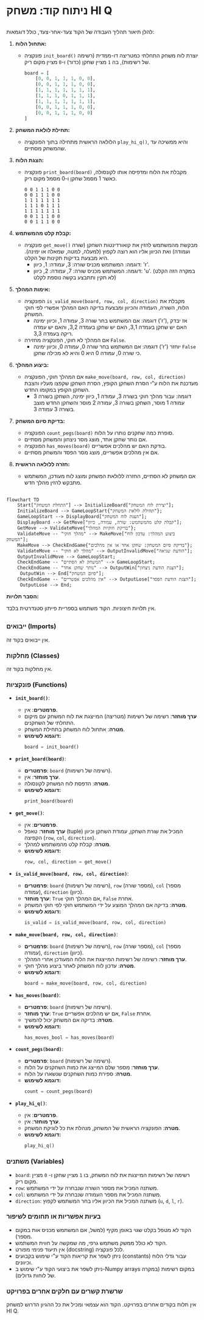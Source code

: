 # ניתוח קוד: משחק HI Q

## <algorithm>

להלן תיאור תהליך העבודה של הקוד צעד-אחר-צעד, כולל דוגמאות:

1.  **אתחול הלוח:**
    *   פונקציה `init_board()` יוצרת לוח משחק התחלתי כמטריצה דו-ממדית (רשימה של רשימות), בה `1` מציין שחקן (כדור) ו-`0` מציין מקום ריק.

        ```python
        board = [
            [0, 0, 1, 1, 1, 0, 0],
            [0, 0, 1, 1, 1, 0, 0],
            [1, 1, 1, 1, 1, 1, 1],
            [1, 1, 1, 0, 1, 1, 1],
            [1, 1, 1, 1, 1, 1, 1],
            [0, 0, 1, 1, 1, 0, 0],
            [0, 0, 1, 1, 1, 0, 0]
        ]
        ```

2.  **תחילת לולאת המשחק:**
    *   הלולאה הראשית מתחילה בתוך הפונקציה `play_hi_q()`, והיא ממשיכה עד שהמשחק מסתיים.

3.  **הצגת הלוח:**
    *   פונקציה `print_board(board)` מקבלת את הלוח ומדפיסה אותו לקונסולה, כאשר 1 מסמל שחקן ו-0 מסמל מקום ריק.

        ```
        0 0 1 1 1 0 0
        0 0 1 1 1 0 0
        1 1 1 1 1 1 1
        1 1 1 0 1 1 1
        1 1 1 1 1 1 1
        0 0 1 1 1 0 0
        0 0 1 1 1 0 0
        ```

4.  **קבלת קלט מהמשתמש:**
    *   פונקציה `get_move()` מבקשת מהמשתמש להזין את קואורדינטות השחקן (שורה ועמודה) ואת הכיוון אליו הוא רוצה לקפוץ (למעלה, למטה, שמאלה או ימינה). היא מבצעת בדיקות תקינות של הקלט.
        *   דוגמה: המשתמש מכניס שורה: 3, עמודה: 1, כיוון: 'r'.
        *   דוגמה: המשתמש מכניס שורה: 7, עמודה: 2, כיוון: 'u'. (במקרה הזה הקלט לא תקין ותתבצע בקשה נוספת לקלט)

5.  **אימות המהלך:**
    *   הפונקציה `is_valid_move(board, row, col, direction)` מקבלת את הלוח, השורה, העמודה והכיוון ומבצעת בדיקה האם המהלך אפשרי לפי חוקי המשחק.
        *   דוגמה: אם המשתמש בחר שורה 3, עמודה 1, וכיוון ימינה ('r'), אז יבדק האם יש שחקן בעמדה 3,1, האם יש שחקן בעמדה 3,2, והאם יש עמדה ריקה בעמדה 3,3.
    *   אם המהלך לא חוקי, הפונקציה מחזירה `False`.
        *   דוגמה:  אם המשתמש בחר שורה 0, עמודה 0, וכיוון ימינה ('r') יוחזר `False` כי שורה 0, עמודה 0 היא 0 והיא לא מכילה שחקן.

6.  **ביצוע המהלך:**
    *   אם המהלך חוקי, הפונקציה `make_move(board, row, col, direction)` מעדכנת את הלוח ע"י הסרת השחקן הקופץ, הסרת השחקן שקפצו מעליו והצבת השחקן הקופץ במקומו החדש.
        *   דוגמה: עבור מהלך חוקי בשורה 3, עמודה 1, כיוון ימינה, השחקן בשורה 3 עמודה 1 מוסר, השחקן בשורה 3, עמודה 2 מוסר והשחקן החדש מוצב בשורה 3 עמודה 3.

7.  **בדיקת סיום המשחק:**
    *   הפונקציה `count_pegs(board)` סופרת כמה שחקנים נותרו על הלוח.
    *   אם נותר שחקן אחד, מוצג מסר ניצחון והמשחק מסתיים.
    *   הפונקציה `has_moves(board)` בודקת האם יש מהלכים אפשריים.
    *   אם אין מהלכים אפשריים, מוצג מסר הפסד והמשחק מסתיים.

8.  **חזרה ללולאה הראשית:**
    *   אם המשחק לא הסתיים, החזרה ללולאת המשחק ומוצג לוח מעודכן, המשתמש מתבקש להזין מהלך חדש.

## <mermaid>

```mermaid
flowchart TD
    Start["התחלת המשחק"] --> InitializeBoard["יצירת לוח המשחק"];
    InitializeBoard --> GameLoopStart{"תחילת לולאת המשחק"};
    GameLoopStart --> DisplayBoard["הצגת לוח המשחק"];
    DisplayBoard --> GetMove["קבלת קלט מהמשתמש: שורה, עמודה, כיוון"];
    GetMove --> ValidateMove{"בדיקת חוקיות המהלך"};
    ValidateMove -- "מהלך חוקי" --> MakeMove["ביצוע המהלך: עדכון לוח המשחק"];
    MakeMove --> CheckEndGame{"בדיקת סיום המשחק: שחקן אחד או אין מהלכים"};
    ValidateMove -- "מהלך לא חוקי" --> OutputInvalidMove["הודעת שגיאה"];
    OutputInvalidMove --> GameLoopStart;
    CheckEndGame -- "המשחק לא הסתיים" --> GameLoopStart;
    CheckEndGame -- "נותר שחקן אחד" --> OutputWin["הצגת הודעת ניצחון"];
     OutputWin --> End["סיום המשחק"];
    CheckEndGame -- "אין מהלכים אפשריים" --> OutputLose["הצגת הודעת הפסד"];
     OutputLose --> End;
```

**הסבר תלויות:**

אין תלויות חיצוניות. הקוד משתמש בספריית פייתון סטנדרטית בלבד.

## <explanation>

### ייבואים (Imports)

אין ייבואים בקוד זה.

### מחלקות (Classes)

אין מחלקות בקוד זה.

### פונקציות (Functions)

*   **`init_board()`**:
    *   **פרמטרים**: אין.
    *   **ערך מוחזר**: רשימה של רשימות (מטריצה) המייצגת את לוח המשחק עם מיקום התחלתי של השחקנים.
    *   **מטרה**: אתחול לוח המשחק בתחילת המשחק.
    *   **דוגמא לשימוש:**
        ```python
        board = init_board()
        ```

*   **`print_board(board)`**:
    *   **פרמטרים**: `board` (רשימה של רשימות).
    *   **ערך מוחזר**: אין.
    *   **מטרה**: הדפסת לוח המשחק לקונסולה.
    *   **דוגמא לשימוש:**
        ```python
        print_board(board)
        ```

*   **`get_move()`**:
    *   **פרמטרים**: אין.
    *   **ערך מוחזר**: טאפל (tuple) המכיל את שורת השחקן, עמודת השחקן וכיוון הקפיצה (`row`, `col`, `direction`).
    *   **מטרה**: קבלת קלט מהמשתמש למהלך.
    *   **דוגמא לשימוש:**
        ```python
        row, col, direction = get_move()
        ```

*   **`is_valid_move(board, row, col, direction)`**:
    *   **פרמטרים**: `board` (רשימה של רשימות), `row` (מספר שורה), `col` (מספר עמודה), `direction` (כיוון).
    *   **ערך מוחזר**: `True` אם המהלך חוקי, `False` אחרת.
    *   **מטרה**: בדיקה אם המהלך המוצע על ידי המשתמש חוקי לפי חוקי המשחק.
    *   **דוגמא לשימוש:**
        ```python
        is_valid = is_valid_move(board, row, col, direction)
        ```

*   **`make_move(board, row, col, direction)`**:
    *   **פרמטרים**: `board` (רשימה של רשימות), `row` (מספר שורה), `col` (מספר עמודה), `direction` (כיוון).
    *   **ערך מוחזר**: רשימה של רשימות המייצגת את הלוח המעודכן אחרי המהלך.
    *   **מטרה**: עדכון לוח המשחק לאחר ביצוע מהלך חוקי.
    *   **דוגמא לשימוש:**
        ```python
        board = make_move(board, row, col, direction)
        ```

*   **`has_moves(board)`**:
    *   **פרמטרים**: `board` (רשימה של רשימות).
    *   **ערך מוחזר**: `True` אם יש מהלכים אפשריים, `False` אחרת.
    *   **מטרה**: בדיקה אם המשחק יכול להמשיך.
    *   **דוגמא לשימוש:**
        ```python
        has_moves_bool = has_moves(board)
        ```

*   **`count_pegs(board)`**:
    *   **פרמטרים**: `board` (רשימה של רשימות).
    *   **ערך מוחזר**: מספר שלם המייצג את כמות השחקנים על הלוח.
    *   **מטרה**: ספירת כמות השחקנים שנשארו על הלוח.
    *   **דוגמא לשימוש:**
        ```python
        count = count_pegs(board)
        ```

*   **`play_hi_q()`**:
    *   **פרמטרים**: אין.
    *   **ערך מוחזר**: אין.
    *   **מטרה**: הפונקציה הראשית של המשחק, מנהלת את כל לוגיקת המשחק.
    *   **דוגמא לשימוש:**
        ```python
        play_hi_q()
        ```

### משתנים (Variables)

*   `board`: רשימה של רשימות המייצגת את לוח המשחק, בו `1` מציין שחקן ו- `0` מציין מקום ריק.
*   `row`: משתנה המכיל את מספר השורה שנבחרה על ידי המשתמש.
*   `col`: משתנה המכיל את מספר העמודה שנבחרה על ידי המשתמש.
*   `direction`: משתנה המכיל את הכיוון אליו בחר המשתמש לקפוץ (`u`, `d`, `l`, `r`).

### בעיות אפשריות או תחומים לשיפור

*   הקוד לא מטפל בקלט שגוי באופן מקיף (למשל, אם המשתמש מכניס אות במקום מספר).
*   הקוד לא כולל ממשק משתמש גרפי, מה שמקשה על חווית המשתמש.
*   אין תיעוד פנימי מפורט (docstring) לכל פונקציה.
*   ניתן לשפר את קריאות הקוד ע"י שימוש בקבועים (constants) עבור גדלי הלוח וכיוונים.
*   ניתן לשפר את ביצועי הקוד ע"י שימוש ב-Numpy arrays במקום רשימות (במקרה של לוחות גדולים).

### שרשרת קשרים עם חלקים אחרים בפרויקט

אין תלות בקודים אחרים בפרויקט. הקוד הוא עצמאי ומכיל את כל ההגיון הדרוש למשחק HI Q.